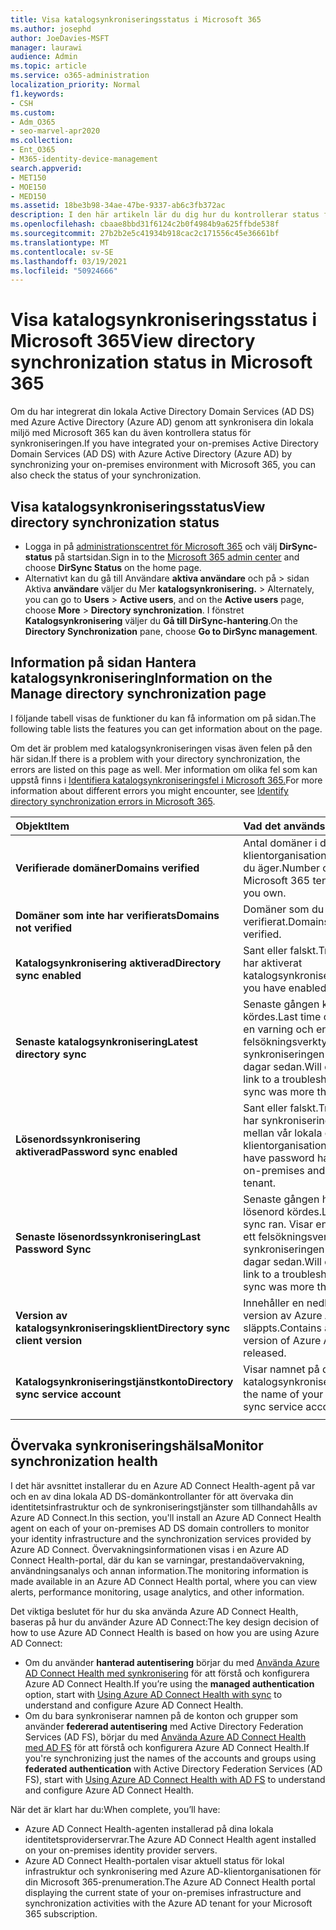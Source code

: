 ```yaml
---
title: Visa katalogsynkroniseringsstatus i Microsoft 365
ms.author: josephd
author: JoeDavies-MSFT
manager: laurawi
audience: Admin
ms.topic: article
ms.service: o365-administration
localization_priority: Normal
f1.keywords:
- CSH
ms.custom:
- Adm_O365
- seo-marvel-apr2020
ms.collection:
- Ent_O365
- M365-identity-device-management
search.appverid:
- MET150
- MOE150
- MED150
ms.assetid: 18be3b98-34ae-47be-9337-ab6c3fb372ac
description: I den här artikeln lär du dig hur du kontrollerar status för katalogsynkroniseringen i Office 365.
ms.openlocfilehash: cbaae8bbd31f6124c2b0f4984b9a625ffbde538f
ms.sourcegitcommit: 27b2b2e5c41934b918cac2c171556c45e36661bf
ms.translationtype: MT
ms.contentlocale: sv-SE
ms.lasthandoff: 03/19/2021
ms.locfileid: "50924666"
---
```

# <a name="view-directory-synchronization-status-in-microsoft-365"></a><span data-ttu-id="1bbc4-103">Visa katalogsynkroniseringsstatus i Microsoft 365</span><span class="sxs-lookup"><span data-stu-id="1bbc4-103">View directory synchronization status in Microsoft 365</span></span>

<span data-ttu-id="1bbc4-104">Om du har integrerat din lokala Active Directory Domain Services (AD DS) med Azure Active Directory (Azure AD) genom att synkronisera din lokala miljö med Microsoft 365 kan du även kontrollera status för synkroniseringen.</span><span class="sxs-lookup"><span data-stu-id="1bbc4-104">If you have integrated your on-premises Active Directory Domain Services (AD DS) with Azure Active Directory (Azure AD) by synchronizing your on-premises environment with Microsoft 365, you can also check the status of your synchronization.</span></span>
  
## <a name="view-directory-synchronization-status"></a><span data-ttu-id="1bbc4-105">Visa katalogsynkroniseringsstatus</span><span class="sxs-lookup"><span data-stu-id="1bbc4-105">View directory synchronization status</span></span>

- <span data-ttu-id="1bbc4-106">Logga in på [administrationscentret för Microsoft 365](https://admin.microsoft.com) och välj **DirSync-status** på startsidan.</span><span class="sxs-lookup"><span data-stu-id="1bbc4-106">Sign in to the [Microsoft 365 admin center](https://admin.microsoft.com) and choose **DirSync Status** on the home page.</span></span>
- <span data-ttu-id="1bbc4-107">Alternativt kan du gå till Användare **aktiva användare** och på \> sidan Aktiva **användare** väljer du Mer **katalogsynkronisering.** \> </span><span class="sxs-lookup"><span data-stu-id="1bbc4-107">Alternately, you can go to **Users** \> **Active users**, and on the **Active users** page, choose **More** \> **Directory synchronization**.</span></span> <span data-ttu-id="1bbc4-108">I fönstret **Katalogsynkronisering** väljer du **Gå till DirSync-hantering**.</span><span class="sxs-lookup"><span data-stu-id="1bbc4-108">On the **Directory Synchronization** pane, choose **Go to DirSync management**.</span></span>

## <a name="information-on-the-manage-directory-synchronization-page"></a><span data-ttu-id="1bbc4-109">Information på sidan Hantera katalogsynkronisering</span><span class="sxs-lookup"><span data-stu-id="1bbc4-109">Information on the Manage directory synchronization page</span></span>

<span data-ttu-id="1bbc4-110">I följande tabell visas de funktioner du kan få information om på sidan.</span><span class="sxs-lookup"><span data-stu-id="1bbc4-110">The following table lists the features you can get information about on the page.</span></span>
  
<span data-ttu-id="1bbc4-111">Om det är problem med katalogsynkroniseringen visas även felen på den här sidan.</span><span class="sxs-lookup"><span data-stu-id="1bbc4-111">If there is a problem with your directory synchronization, the errors are listed on this page as well.</span></span> <span data-ttu-id="1bbc4-112">Mer information om olika fel som kan uppstå finns i [Identifiera katalogsynkroniseringsfel i Microsoft 365.](identify-directory-synchronization-errors.md)</span><span class="sxs-lookup"><span data-stu-id="1bbc4-112">For more information about different errors you might encounter, see [Identify directory synchronization errors in Microsoft 365](identify-directory-synchronization-errors.md).</span></span>
  
|<span data-ttu-id="1bbc4-113">Objekt</span><span class="sxs-lookup"><span data-stu-id="1bbc4-113">Item</span></span>|<span data-ttu-id="1bbc4-114">Vad det används till</span><span class="sxs-lookup"><span data-stu-id="1bbc4-114">What it's for</span></span>|
|:-----|:-----|
|<span data-ttu-id="1bbc4-115">**Verifierade domäner**</span><span class="sxs-lookup"><span data-stu-id="1bbc4-115">**Domains verified**</span></span> | <span data-ttu-id="1bbc4-116">Antal domäner i din Microsoft 365-klientorganisation som du har verifierat att du äger.</span><span class="sxs-lookup"><span data-stu-id="1bbc4-116">Number of domains in your Microsoft 365 tenant that you have verified you own.</span></span> |
|<span data-ttu-id="1bbc4-117">**Domäner som inte har verifierats**</span><span class="sxs-lookup"><span data-stu-id="1bbc4-117">**Domains not verified**</span></span> | <span data-ttu-id="1bbc4-118">Domäner som du har lagt till, men inte verifierat.</span><span class="sxs-lookup"><span data-stu-id="1bbc4-118">Domains you have added, but not verified.</span></span> |
|<span data-ttu-id="1bbc4-119">**Katalogsynkronisering aktiverad**</span><span class="sxs-lookup"><span data-stu-id="1bbc4-119">**Directory sync enabled**</span></span> |<span data-ttu-id="1bbc4-120">Sant eller falskt.</span><span class="sxs-lookup"><span data-stu-id="1bbc4-120">True or False.</span></span> <span data-ttu-id="1bbc4-121">Anger om du har aktiverat katalogsynkronisering.</span><span class="sxs-lookup"><span data-stu-id="1bbc4-121">Specifies whether you have enabled directory sync.</span></span> |
|<span data-ttu-id="1bbc4-122">**Senaste katalogsynkronisering**</span><span class="sxs-lookup"><span data-stu-id="1bbc4-122">**Latest directory sync**</span></span> | <span data-ttu-id="1bbc4-123">Senaste gången katalogsynkronisering kördes.</span><span class="sxs-lookup"><span data-stu-id="1bbc4-123">Last time directory sync ran.</span></span> <span data-ttu-id="1bbc4-124">Visar en varning och en länk till ett felsökningsverktyg, om den senaste synkroniseringen gjordes för mer än tre dagar sedan.</span><span class="sxs-lookup"><span data-stu-id="1bbc4-124">Will display a warning and a link to a troubleshooting tool if the last sync was more than three days ago.</span></span> |
|<span data-ttu-id="1bbc4-125">**Lösenordssynkronisering aktiverad**</span><span class="sxs-lookup"><span data-stu-id="1bbc4-125">**Password sync enabled**</span></span> | <span data-ttu-id="1bbc4-126">Sant eller falskt.</span><span class="sxs-lookup"><span data-stu-id="1bbc4-126">True or False.</span></span> <span data-ttu-id="1bbc4-127">Anger om du har synkronisering av lösenordshashar mellan vår lokala och din Microsoft 365-klientorganisation.</span><span class="sxs-lookup"><span data-stu-id="1bbc4-127">Specifies whether you have password hash sync between our on-premises and your Microsoft 365 tenant.</span></span> |
|<span data-ttu-id="1bbc4-128">**Senaste lösenordssynkronisering**</span><span class="sxs-lookup"><span data-stu-id="1bbc4-128">**Last Password Sync**</span></span> | <span data-ttu-id="1bbc4-129">Senaste gången hash-synkronisering av lösenord kördes.</span><span class="sxs-lookup"><span data-stu-id="1bbc4-129">Last time password hash sync ran.</span></span> <span data-ttu-id="1bbc4-130">Visar en varning och en länk till ett felsökningsverktyg, om den senaste synkroniseringen gjordes för mer än tre dagar sedan.</span><span class="sxs-lookup"><span data-stu-id="1bbc4-130">Will display a warning and a link to a troubleshooting tool if the last sync was more than three days ago.</span></span> |
|<span data-ttu-id="1bbc4-131">**Version av katalogsynkroniseringsklient**</span><span class="sxs-lookup"><span data-stu-id="1bbc4-131">**Directory sync client version**</span></span> | <span data-ttu-id="1bbc4-132">Innehåller en nedladdningslänk om en ny version av Azure AD Connect har släppts.</span><span class="sxs-lookup"><span data-stu-id="1bbc4-132">Contains a download link if a new version of Azure AD Connect has been released.</span></span> |
|<span data-ttu-id="1bbc4-133">**Katalogsynkroniseringstjänstkonto**</span><span class="sxs-lookup"><span data-stu-id="1bbc4-133">**Directory sync service account**</span></span> | <span data-ttu-id="1bbc4-134">Visar namnet på ditt Microsoft 365-katalogsynkroniseringstjänstkonto.</span><span class="sxs-lookup"><span data-stu-id="1bbc4-134">Displays the name of your Microsoft 365 directory sync service account.</span></span> |
|||

## <a name="monitor-synchronization-health"></a><span data-ttu-id="1bbc4-135">Övervaka synkroniseringshälsa</span><span class="sxs-lookup"><span data-stu-id="1bbc4-135">Monitor synchronization health</span></span>

<span data-ttu-id="1bbc4-136">I det här avsnittet installerar du en Azure AD Connect Health-agent på var och en av dina lokala AD DS-domänkontrollanter för att övervaka din identitetsinfrastruktur och de synkroniseringstjänster som tillhandahålls av Azure AD Connect.</span><span class="sxs-lookup"><span data-stu-id="1bbc4-136">In this section, you'll install an Azure AD Connect Health agent on each of your on-premises AD DS domain controllers to monitor your identity infrastructure and the synchronization services provided by Azure AD Connect.</span></span> <span data-ttu-id="1bbc4-137">Övervakningsinformationen visas i en Azure AD Connect Health-portal, där du kan se varningar, prestandaövervakning, användningsanalys och annan information.</span><span class="sxs-lookup"><span data-stu-id="1bbc4-137">The monitoring information is made available in an Azure AD Connect Health portal, where you can view alerts, performance monitoring, usage analytics, and other information.</span></span>

<span data-ttu-id="1bbc4-138">Det viktiga beslutet för hur du ska använda Azure AD Connect Health, baseras på hur du använder Azure AD Connect:</span><span class="sxs-lookup"><span data-stu-id="1bbc4-138">The key design decision of how to use Azure AD Connect Health is based on how you are using Azure AD Connect:</span></span>

- <span data-ttu-id="1bbc4-139">Om du använder **hanterad autentisering** börjar du med [Använda Azure AD Connect Health med synkronisering](/azure/active-directory/connect-health/active-directory-aadconnect-health-sync) för att förstå och konfigurera Azure AD Connect Health.</span><span class="sxs-lookup"><span data-stu-id="1bbc4-139">If you’re using the **managed authentication** option, start with [Using Azure AD Connect Health with sync](/azure/active-directory/connect-health/active-directory-aadconnect-health-sync) to understand and configure Azure AD Connect Health.</span></span>
- <span data-ttu-id="1bbc4-140">Om du bara synkroniserar namnen på de konton och grupper som använder **federerad autentisering** med Active Directory Federation Services (AD FS), börjar du med [Använda Azure AD Connect Health med AD FS](/azure/active-directory/connect-health/active-directory-aadconnect-health-adfs) för att förstå och konfigurera Azure AD Connect Health.</span><span class="sxs-lookup"><span data-stu-id="1bbc4-140">If you're synchronizing just the names of the accounts and groups using **federated authentication** with Active Directory Federation Services (AD FS), start with [Using Azure AD Connect Health with AD FS](/azure/active-directory/connect-health/active-directory-aadconnect-health-adfs) to understand and configure Azure AD Connect Health.</span></span>

<span data-ttu-id="1bbc4-141">När det är klart har du:</span><span class="sxs-lookup"><span data-stu-id="1bbc4-141">When complete, you’ll have:</span></span>

- <span data-ttu-id="1bbc4-142">Azure AD Connect Health-agenten installerad på dina lokala identitetsproviderservrar.</span><span class="sxs-lookup"><span data-stu-id="1bbc4-142">The Azure AD Connect Health agent installed on your on-premises identity provider servers.</span></span>
- <span data-ttu-id="1bbc4-143">Azure AD Connect Health-portalen visar aktuell status för lokal infrastruktur och synkronisering med Azure AD-klientorganisationen för din Microsoft 365-prenumeration.</span><span class="sxs-lookup"><span data-stu-id="1bbc4-143">The Azure AD Connect Health portal displaying the current state of your on-premises infrastructure and synchronization activities with the Azure AD tenant for your Microsoft 365 subscription.</span></span>